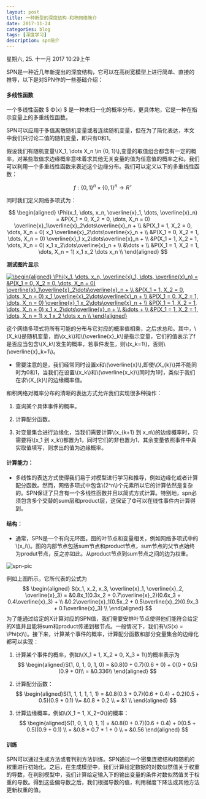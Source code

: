 ```yaml
---
layout: post
title: 一种新型的深度结构-和积网络简介
date: 2017-11-24
categories: blog
tags: [深度学习]
description: spn简介
---
```


星期六, 25. 十一月 2017 10:29上午 

SPN是一种近几年新提出的深度结构，它可以在高树宽模型上进行简单、直接的推导，以下是对SPN作的一些基础介绍：

#### 多线性函数

一个多线性函数 $ Φ(x) $ 是一种未归一化的概率分布，更具体地，它是一种在指示变量上的多重线性函数。

SPN可以应用于多值离散随机变量或者连续随机变量，但在为了简化表达，本文中我们只讨论二值的随机变量，即只有0和1。

假设我们有随机变量\\(X_1, \dots X_n \in \{0, 1\}\\),变量的取值组合都含有一定的概率，对某些取值求边缘概率意味着求其他无关变量的值为任意值的概率之和。我们可以利用一个多重线性函数来表述这个边缘分布。我们可以定义以下的多重线性函数：

$$ f : \{0, 1\}^n \times \{0, 1\}^n \rightarrow R^+ $$

同时我们定义网络多项式为：

$$ \begin{aligned} \Phi(x_1, \dots, x_n, \overline{x}_1, \dots, \overline{x}_n) =  &P(X_1 = 0, X_2 = 0, \dots, X_n = 0) \overline{x}_1\overline{x}_2\dots\overline{x}_n + \\ &P(X_1 = 1, X_2 = 0, \dots, X_n = 0) x_1 \overline{x}_2\dots\overline{x}_n + \\ &P(X_1 = 0, X_2 = 1, \dots, X_n = 0) \overline{x}_1 x_2\dots\overline{x}_n + \\ &P(X_1 = 1, X_2 = 1, \dots, X_n = 0) x_1 x_2\dots\overline{x}_n + \\ &\dots + \\ &P(X_1 = 1, X_2 = 1, \dots, X_n = 1) x_1 x_2 \dots x_n \\ \end{aligned} $$

**测试图片显示**

<a href="http://www.codecogs.com/eqnedit.php?latex=\begin{aligned}&space;\Phi(x_1,&space;\dots,&space;x_n,&space;\overline{x}_1,&space;\dots,&space;\overline{x}_n)&space;=&space;&P(X_1&space;=&space;0,&space;X_2&space;=&space;0,&space;\dots,&space;X_n&space;=&space;0)&space;\overline{x}_1\overline{x}_2\dots\overline{x}_n&space;&plus;&space;\\&space;&P(X_1&space;=&space;1,&space;X_2&space;=&space;0,&space;\dots,&space;X_n&space;=&space;0)&space;x_1&space;\overline{x}_2\dots\overline{x}_n&space;&plus;&space;\\&space;&P(X_1&space;=&space;0,&space;X_2&space;=&space;1,&space;\dots,&space;X_n&space;=&space;0)&space;\overline{x}_1&space;x_2\dots\overline{x}_n&space;&plus;&space;\\&space;&P(X_1&space;=&space;1,&space;X_2&space;=&space;1,&space;\dots,&space;X_n&space;=&space;0)&space;x_1&space;x_2\dots\overline{x}_n&space;&plus;&space;\\&space;&\dots&space;&plus;&space;\\&space;&P(X_1&space;=&space;1,&space;X_2&space;=&space;1,&space;\dots,&space;X_n&space;=&space;1)&space;x_1&space;x_2&space;\dots&space;x_n&space;\\&space;\end{aligned}" target="_blank"><img src="http://latex.codecogs.com/gif.latex?\begin{aligned}&space;\Phi(x_1,&space;\dots,&space;x_n,&space;\overline{x}_1,&space;\dots,&space;\overline{x}_n)&space;=&space;&P(X_1&space;=&space;0,&space;X_2&space;=&space;0,&space;\dots,&space;X_n&space;=&space;0)&space;\overline{x}_1\overline{x}_2\dots\overline{x}_n&space;&plus;&space;\\&space;&P(X_1&space;=&space;1,&space;X_2&space;=&space;0,&space;\dots,&space;X_n&space;=&space;0)&space;x_1&space;\overline{x}_2\dots\overline{x}_n&space;&plus;&space;\\&space;&P(X_1&space;=&space;0,&space;X_2&space;=&space;1,&space;\dots,&space;X_n&space;=&space;0)&space;\overline{x}_1&space;x_2\dots\overline{x}_n&space;&plus;&space;\\&space;&P(X_1&space;=&space;1,&space;X_2&space;=&space;1,&space;\dots,&space;X_n&space;=&space;0)&space;x_1&space;x_2\dots\overline{x}_n&space;&plus;&space;\\&space;&\dots&space;&plus;&space;\\&space;&P(X_1&space;=&space;1,&space;X_2&space;=&space;1,&space;\dots,&space;X_n&space;=&space;1)&space;x_1&space;x_2&space;\dots&space;x_n&space;\\&space;\end{aligned}" title="\begin{aligned} \Phi(x_1, \dots, x_n, \overline{x}_1, \dots, \overline{x}_n) = &P(X_1 = 0, X_2 = 0, \dots, X_n = 0) \overline{x}_1\overline{x}_2\dots\overline{x}_n + \\ &P(X_1 = 1, X_2 = 0, \dots, X_n = 0) x_1 \overline{x}_2\dots\overline{x}_n + \\ &P(X_1 = 0, X_2 = 1, \dots, X_n = 0) \overline{x}_1 x_2\dots\overline{x}_n + \\ &P(X_1 = 1, X_2 = 1, \dots, X_n = 0) x_1 x_2\dots\overline{x}_n + \\ &\dots + \\ &P(X_1 = 1, X_2 = 1, \dots, X_n = 1) x_1 x_2 \dots x_n \\ \end{aligned}" /></a>

这个网络多项式将所有可能的分布与它对应的概率值相乘，之后求总和。其中，\\(X_k\\)是随机变量，而\\(x_k\\)和\\(\overline{x}_k\\)是指示变量，它们的值表示了f是否应当包含\\(X_k\\)发生的概率，若事件发生，则\\(x_k=1\\)，否则\\(\overline{x}_k=1\\)。

- 需要注意的是，我们经常同时设置x和\\(\overline{x}\\),即使\\(X_{k}\\)并不能同时为0和1，当我们在设置\\(x_k\\)和\\(\overline{x_k}\\)同时为1时，类似于我们在求\\(X_{k}\\)的边缘概率值。

和积网络对概率分布的清晰的表达方式允许我们实现很多种操作：

1. 查询某个具体事件的概率。

2. 计算配分函数。

3. 对变量集合进行边缘化，当我们需要计算\\(x_{k+1} 到 x_n\\)的边缘概率时，只需要将\\(x_1 到 x_k\\)都置为1，同时它们的非也置为1，其余变量依照事件中真实取值填写，则求出的值为边缘概率。

#### 计算能力：

- 多线性的表达方式使得我们易于对模型进行学习和推导，例如边缘化或者计算配分函数。然而，网络多项式中包含\\(2^n\\)个元素所以它的计算依然是复杂的。SPN保证了只含有一个多线性函数并且以简式方式计算。特别地，spn必须包含多个交替的sum层和product层，这保证了Φ可以在线性事件内计算得到。

#### 结构：

- 通常，SPN是一个有向无环图。图的叶节点和变量相关，例如网络多项式中的\\(x_i\\)。图的内部节点包括sum节点和product节点，sum节点的父节点始终为produt节点，反之亦如此。从product节点到sum节点之间的边为权重。

![spn-pic](willis-hu.github.io/img/spn-pic.png  "spn-pic")

例如上图所示，它所代表的公式为
$$ \begin{aligned} S(x_1, x_2, x_3, \overline{x}_1, \overline{x}_2, \overline{x}_3) = &0.8x_1(0.3x_2 + 0.7\overline{x}_2)(0.6x_3 + 0.4\overline{x}_3) + \\ &0.2\overline{x}_1(0.5x_2 + 0.5\overline{x}_2)(0.9x_3 + 0.1\overline{x}_3) \\ \end{aligned} $$
为了能通过给定的X计算对应的SPN值，我们需要安排叶节点使得他们能符合给定的X值并且能将sum和product传递到根节点。一般情况下，我们有\\(S(x) = \Phi(x)\\)。接下来，计算某个事件的概率，计算配分函数和部分变量集合的边缘化都可以实现：

1. 计算某个事件的概率，例如\\(X_1 = 1, X_2 = 0, X_3 = 1\\)的概率表示为$$ \begin{aligned}S(1, 0, 1, 0, 1, 0) = &0.8(0 + 0.7)(0.6 + 0) + 0(0 + 0.5)(0.9 + 0)\\ = &0.336\\ \end{aligned} $$

2. 计算配分函数：$$ \begin{aligned}S(1, 1, 1, 1, 1, 1) = &0.8(0.3 + 0.7)(0.6 + 0.4) + 0.2(0.5 + 0.5)(0.9 + 0.1) \\= &0.8 + 0.2 \\ = &1 \\ \end{aligned} $$ 

3. 计算边缘概率，例如\\(X_1 = 1, X_2=0\\)的概率：
$$ \begin{aligned}S(1, 0, 1, 0, 1, 1) = &0.8(0 + 0.7)(0.6 + 0.4) + 0(0.5 + 0.5)(0.9 + 0.1) \\ = &0.8 * 0.7 * 1 + 0 \\ = &0.56 \end{aligned} $$

#### 训练

SPN可以通过生成方法或者判别方法训练。SPN通过一个密集连接结构和随机的权重进行初始化。之后，在生成模型中，我们计算给定数据的对数似然值关于权重的导数，在判别模型中，我们计算给定输入下的输出变量的条件对数似然值关于权重的导数。得到这些偏导数之后，我们根据导数的值，利用梯度下降法或其他方法更新权重的值。
